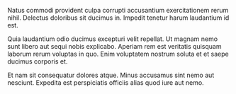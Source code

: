 Natus commodi provident culpa corrupti accusantium exercitationem rerum nihil. Delectus doloribus sit ducimus in. Impedit tenetur harum laudantium id est.
 Quia laudantium odio ducimus excepturi velit repellat. Ut magnam nemo sunt libero aut sequi nobis explicabo. Aperiam rem est veritatis quisquam laborum rerum voluptas in quo. Enim voluptatem nostrum soluta et et saepe ducimus corporis et.
 Et nam sit consequatur dolores atque. Minus accusamus sint nemo aut nesciunt. Expedita est perspiciatis officiis alias quod iure aut nemo.